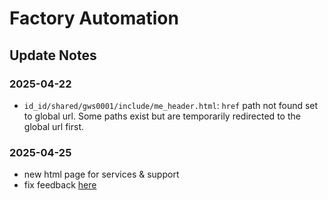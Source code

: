 # Factory Automation

## Update Notes

### 2025-04-22

- `id_id/shared/gws0001/include/me_header.html`: `href` path not found set to global url. Some paths exist but are temporarily redirected to the global url first.

### 2025-04-25

- new html page for services & support
- fix feedback [here](https://docs.google.com/presentation/d/1y5mgBKhpU5Mq4CJcO82IZj9VD7gSPhTI/edit?usp=sharing&ouid=117066034689056932051&rtpof=true&sd=true)